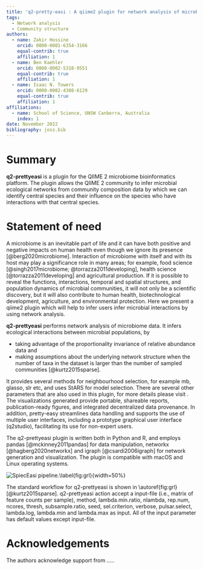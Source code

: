 ```yaml
---
title: 'q2-pretty-easi : A qiime2 plugin for network analysis of microbial data'
tags:
  - Network analysis
  - Community structure
authors:
  - name: Zakir Hossine
    orcid: 0000-0001-6354-3166
    equal-contrib: true
    affiliation: 1
  - name: Ben Kaehler
    orcid: 0000-0002-5318-9551 
    equal-contrib: true 
    affiliation: 1
  - name: Isaac N. Towers
    orcid: 0000-0002-4308-6129
    equal-contrib: true
    affiliation: 1
affiliations:
  - name: School of Science, UNSW Canberra, Australia
    index: 1
date: November 2022
bibliography: joss.bib
---
```


# Summary

**q2-prettyeasi** is a plugin for the QIIME 2 microbiome bioinformatics platform. The plugin allows the QIIME 2 community to infer microbial ecological networks from community composition data by which we can identify central species and their influence on the species who have interactions with that central species. 

# Statement of need

A microbiome is an inevitable part of life and it can have both positive and negative impacts on human health even though we ignore its presence [@berg2020microbiome]. Interaction of microbiome with itself and with its host may play a significance role in many areas; for example, food science [@singh2017microbiome; @torrazza2011developing], health science [@torrazza2011developing] and agricultural production. If it is possible to reveal the functions, interactions, temporal and spatial structures, and population dynamics of microbial communities, it will not only be a scientific discovery, but it will also contribute to human health, biotechnological development, agriculture, and environmental protection. Here we present a qiime2 plugin which will help to infer users infer microbial interactions by using network analysis.

**q2-prettyeasi** performs network analysis of microbiome data. It infers ecological interactions between microbial populations, by 

- taking advantage of the proportionality invariance of relative abundance data and 
- making assumptions about the underlying network structure when the number of taxa in the dataset is larger than the number of sampled communities [@kurtz2015sparse].

It provides several methods for neighbourhood selection, for example mb, glasso, slr etc, and uses StARS for model selection. There are several other parameters that are also used in this plugin, for more details please visit [](https://github.com/zdk123/SpiecEasi). The visualizations generated provide portable, shareable reports, publication-ready figures, and integrated decentralized data provenance. In addition, pretty-easy streamlines data handling and supports the use of multiple user interfaces, including a prototype graphical user interface (q2studio), facilitating its use for non-expert users. 

The q2-prettyeasi plugin is written both in Python  and R, and employs pandas [@mckinney2011pandas] for data manipulation, networkx [@hagberg2020networkx] and igraph [@csardi2006igraph] for network generation and visualization. The plugin is compatible with macOS and Linux operating systems.

![SpiecEasi pipeline.\label{fig:grl}](spieceasi.png){width=50%}

The standard workflow for q2-prettyeasi is shown in \autoref{fig:grl} [@kurtz2015sparse]. q2-prettyeasi action accept a input-file (i.e., matrix of feature counts per sample), method, lambda.min.ratio, nlambda, rep.num, ncores,  thresh, subsample.ratio, seed, sel.criterion, verbose, pulsar.select, lambda.log, lambda.min and lambda.max as input. All of the input parameter has default values except input-file.

# Acknowledgements

The authors acknowledge support from .....
